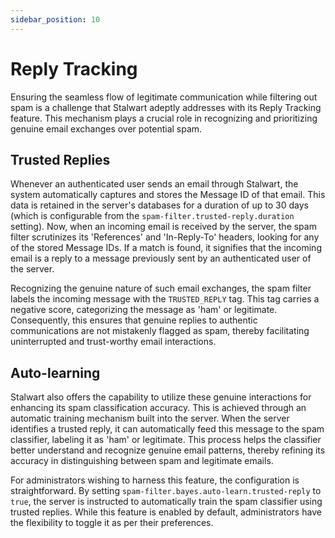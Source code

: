 ```yaml
---
sidebar_position: 10
---
```


# Reply Tracking

Ensuring the seamless flow of legitimate communication while filtering out spam is a challenge that Stalwart adeptly addresses with its Reply Tracking feature. This mechanism plays a crucial role in recognizing and prioritizing genuine email exchanges over potential spam.

## Trusted Replies

Whenever an authenticated user sends an email through Stalwart, the system automatically captures and stores the Message ID of that email. This data is retained in the server's databases for a duration of up to 30 days (which is configurable from the `spam-filter.trusted-reply.duration` setting). Now, when an incoming email is received by the server, the spam filter scrutinizes its 'References' and 'In-Reply-To' headers, looking for any of the stored Message IDs. If a match is found, it signifies that the incoming email is a reply to a message previously sent by an authenticated user of the server.

Recognizing the genuine nature of such email exchanges, the spam filter labels the incoming message with the `TRUSTED_REPLY` tag. This tag carries a negative score, categorizing the message as 'ham' or legitimate. Consequently, this ensures that genuine replies to authentic communications are not mistakenly flagged as spam, thereby facilitating uninterrupted and trust-worthy email interactions.

## Auto-learning

Stalwart also offers the capability to utilize these genuine interactions for enhancing its spam classification accuracy. This is achieved through an automatic training mechanism built into the server. When the server identifies a trusted reply, it can automatically feed this message to the spam classifier, labeling it as 'ham' or legitimate. This process helps the classifier better understand and recognize genuine email patterns, thereby refining its accuracy in distinguishing between spam and legitimate emails.

For administrators wishing to harness this feature, the configuration is straightforward. By setting `spam-filter.bayes.auto-learn.trusted-reply` to `true`, the server is instructed to automatically train the spam classifier using trusted replies. While this feature is enabled by default, administrators have the flexibility to toggle it as per their preferences.
